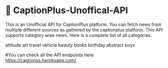 # 📰 CaptionPlus-Unoffical-API
This is an Unofficial API for CaptionPlus platform. You can fetch news from multiple different sources as gathered by the captionplus platform.
This API supports category wise news. Here is a complete list of all categories.

attitude
art
travel
vehicle
beauty
books
birthday
abstract
boys

#You can check all the API endpoints here https://captionss.herokuapp.com/
